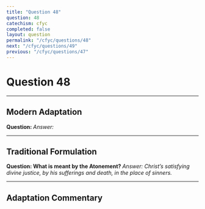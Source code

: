```yaml
---
title: "Question 48"
question: 48
catechism: cfyc
completed: false
layout: question
permalink: "/cfyc/questions/48"
next: "/cfyc/questions/49"
previous: "/cfyc/questions/47"
---
```

# Question 48
---
## Modern Adaptation
<strong>
    Question:
</strong>

<em>
    Answer:
</em>

---
## Traditional Formulation
<strong>
    Question: What is meant by the Atonement?
</strong>

<em>
    Answer: Christ’s satisfying divine justice, by his sufferings and death, in the place of sinners.
</em>

---
## Adaptation Commentary
